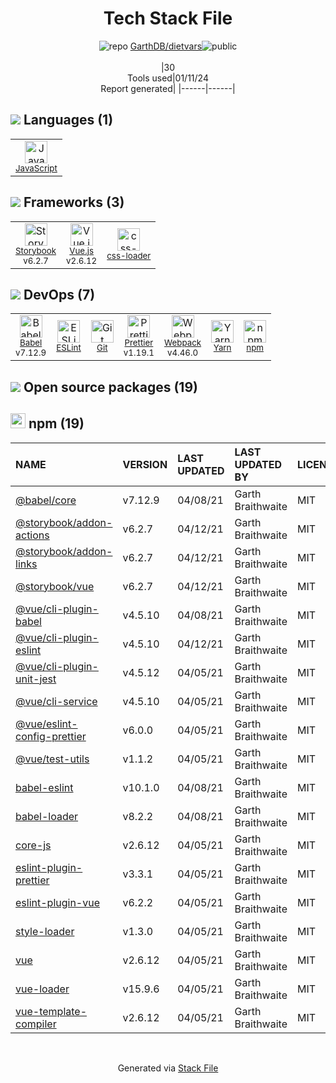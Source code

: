 <!--
&lt;--- Readme.md Snippet without images Start ---&gt;
## Tech Stack
GarthDB/dietvars is built on the following main stack:

- [JavaScript](https://developer.mozilla.org/en-US/docs/Web/JavaScript) – Languages
- [Webpack](http://webpack.js.org) – JS Build Tools / JS Task Runners
- [Babel](http://babeljs.io/) – JavaScript Compilers
- [ESLint](http://eslint.org/) – Code Review
- [Vue.js](http://vuejs.org/) – Javascript UI Libraries
- [Yarn](https://yarnpkg.com/) – Front End Package Manager
- [Prettier](https://prettier.io/) – Code Review
- [css-loader](https://github.com/webpack-contrib/css-loader) – CSS Pre-processors / Extensions
- [Storybook](https://storybook.js.org/) – JavaScript Framework Components

Full tech stack [here](/techstack.md)

&lt;--- Readme.md Snippet without images End ---&gt;

&lt;--- Readme.md Snippet with images Start ---&gt;
## Tech Stack
GarthDB/dietvars is built on the following main stack:

- <img width='25' height='25' src='https://img.stackshare.io/service/1209/javascript.jpeg' alt='JavaScript'/> [JavaScript](https://developer.mozilla.org/en-US/docs/Web/JavaScript) – Languages
- <img width='25' height='25' src='https://img.stackshare.io/service/1682/IMG_4636.PNG' alt='Webpack'/> [Webpack](http://webpack.js.org) – JS Build Tools / JS Task Runners
- <img width='25' height='25' src='https://img.stackshare.io/service/2739/-1wfGjNw.png' alt='Babel'/> [Babel](http://babeljs.io/) – JavaScript Compilers
- <img width='25' height='25' src='https://img.stackshare.io/service/3337/Q4L7Jncy.jpg' alt='ESLint'/> [ESLint](http://eslint.org/) – Code Review
- <img width='25' height='25' src='https://img.stackshare.io/service/3837/paeckCWC.png' alt='Vue.js'/> [Vue.js](http://vuejs.org/) – Javascript UI Libraries
- <img width='25' height='25' src='https://img.stackshare.io/service/5848/44mC-kJ3.jpg' alt='Yarn'/> [Yarn](https://yarnpkg.com/) – Front End Package Manager
- <img width='25' height='25' src='https://img.stackshare.io/service/7035/default_66f265943abed56bcdbfca1c866a4261b1fbb063.jpg' alt='Prettier'/> [Prettier](https://prettier.io/) – Code Review
- <img width='25' height='25' src='https://img.stackshare.io/service/8074/default_d2b16fd6997fb2e164de645a34f9b8d5a880d999.png' alt='css-loader'/> [css-loader](https://github.com/webpack-contrib/css-loader) – CSS Pre-processors / Extensions
- <img width='25' height='25' src='https://img.stackshare.io/service/9240/sOct-Txm_400x400.png' alt='Storybook'/> [Storybook](https://storybook.js.org/) – JavaScript Framework Components

Full tech stack [here](/techstack.md)

&lt;--- Readme.md Snippet with images End ---&gt;
-->
<div align="center">

# Tech Stack File
![](https://img.stackshare.io/repo.svg "repo") [GarthDB/dietvars](https://github.com/GarthDB/dietvars)![](https://img.stackshare.io/public_badge.svg "public")
<br/><br/>
|30<br/>Tools used|01/11/24 <br/>Report generated|
|------|------|
</div>

## <img src='https://img.stackshare.io/languages.svg'/> Languages (1)
<table><tr>
  <td align='center'>
  <img width='36' height='36' src='https://img.stackshare.io/service/1209/javascript.jpeg' alt='JavaScript'>
  <br>
  <sub><a href="https://developer.mozilla.org/en-US/docs/Web/JavaScript">JavaScript</a></sub>
  <br>
  <sub></sub>
</td>

</tr>
</table>

## <img src='https://img.stackshare.io/frameworks.svg'/> Frameworks (3)
<table><tr>
  <td align='center'>
  <img width='36' height='36' src='https://img.stackshare.io/service/9240/sOct-Txm_400x400.png' alt='Storybook'>
  <br>
  <sub><a href="https://storybook.js.org/">Storybook</a></sub>
  <br>
  <sub>v6.2.7</sub>
</td>

<td align='center'>
  <img width='36' height='36' src='https://img.stackshare.io/service/3837/paeckCWC.png' alt='Vue.js'>
  <br>
  <sub><a href="http://vuejs.org/">Vue.js</a></sub>
  <br>
  <sub>v2.6.12</sub>
</td>

<td align='center'>
  <img width='36' height='36' src='https://img.stackshare.io/service/8074/default_d2b16fd6997fb2e164de645a34f9b8d5a880d999.png' alt='css-loader'>
  <br>
  <sub><a href="https://github.com/webpack-contrib/css-loader">css-loader</a></sub>
  <br>
  <sub></sub>
</td>

</tr>
</table>

## <img src='https://img.stackshare.io/devops.svg'/> DevOps (7)
<table><tr>
  <td align='center'>
  <img width='36' height='36' src='https://img.stackshare.io/service/2739/-1wfGjNw.png' alt='Babel'>
  <br>
  <sub><a href="http://babeljs.io/">Babel</a></sub>
  <br>
  <sub>v7.12.9</sub>
</td>

<td align='center'>
  <img width='36' height='36' src='https://img.stackshare.io/service/3337/Q4L7Jncy.jpg' alt='ESLint'>
  <br>
  <sub><a href="http://eslint.org/">ESLint</a></sub>
  <br>
  <sub></sub>
</td>

<td align='center'>
  <img width='36' height='36' src='https://img.stackshare.io/service/1046/git.png' alt='Git'>
  <br>
  <sub><a href="http://git-scm.com/">Git</a></sub>
  <br>
  <sub></sub>
</td>

<td align='center'>
  <img width='36' height='36' src='https://img.stackshare.io/service/7035/default_66f265943abed56bcdbfca1c866a4261b1fbb063.jpg' alt='Prettier'>
  <br>
  <sub><a href="https://prettier.io/">Prettier</a></sub>
  <br>
  <sub>v1.19.1</sub>
</td>

<td align='center'>
  <img width='36' height='36' src='https://img.stackshare.io/service/1682/IMG_4636.PNG' alt='Webpack'>
  <br>
  <sub><a href="http://webpack.js.org">Webpack</a></sub>
  <br>
  <sub>v4.46.0</sub>
</td>

<td align='center'>
  <img width='36' height='36' src='https://img.stackshare.io/service/5848/44mC-kJ3.jpg' alt='Yarn'>
  <br>
  <sub><a href="https://yarnpkg.com/">Yarn</a></sub>
  <br>
  <sub></sub>
</td>

<td align='center'>
  <img width='36' height='36' src='https://img.stackshare.io/service/1120/lejvzrnlpb308aftn31u.png' alt='npm'>
  <br>
  <sub><a href="https://www.npmjs.com/">npm</a></sub>
  <br>
  <sub></sub>
</td>

</tr>
</table>


## <img src='https://img.stackshare.io/group.svg' /> Open source packages (19)</h2>

## <img width='24' height='24' src='https://img.stackshare.io/service/1120/lejvzrnlpb308aftn31u.png'/> npm (19)

|NAME|VERSION|LAST UPDATED|LAST UPDATED BY|LICENSE|VULNERABILITIES|
|:------|:------|:------|:------|:------|:------|
|[@babel/core](https://www.npmjs.com/@babel/core)|v7.12.9|04/08/21|Garth Braithwaite |MIT|N/A|
|[@storybook/addon-actions](https://www.npmjs.com/@storybook/addon-actions)|v6.2.7|04/12/21|Garth Braithwaite |MIT|N/A|
|[@storybook/addon-links](https://www.npmjs.com/@storybook/addon-links)|v6.2.7|04/12/21|Garth Braithwaite |MIT|N/A|
|[@storybook/vue](https://www.npmjs.com/@storybook/vue)|v6.2.7|04/12/21|Garth Braithwaite |MIT|N/A|
|[@vue/cli-plugin-babel](https://www.npmjs.com/@vue/cli-plugin-babel)|v4.5.10|04/08/21|Garth Braithwaite |MIT|N/A|
|[@vue/cli-plugin-eslint](https://www.npmjs.com/@vue/cli-plugin-eslint)|v4.5.10|04/12/21|Garth Braithwaite |MIT|N/A|
|[@vue/cli-plugin-unit-jest](https://www.npmjs.com/@vue/cli-plugin-unit-jest)|v4.5.12|04/05/21|Garth Braithwaite |MIT|N/A|
|[@vue/cli-service](https://www.npmjs.com/@vue/cli-service)|v4.5.10|04/05/21|Garth Braithwaite |MIT|N/A|
|[@vue/eslint-config-prettier](https://www.npmjs.com/@vue/eslint-config-prettier)|v6.0.0|04/05/21|Garth Braithwaite |MIT|N/A|
|[@vue/test-utils](https://www.npmjs.com/@vue/test-utils)|v1.1.2|04/05/21|Garth Braithwaite |MIT|N/A|
|[babel-eslint](https://www.npmjs.com/babel-eslint)|v10.1.0|04/08/21|Garth Braithwaite |MIT|N/A|
|[babel-loader](https://www.npmjs.com/babel-loader)|v8.2.2|04/08/21|Garth Braithwaite |MIT|N/A|
|[core-js](https://www.npmjs.com/core-js)|v2.6.12|04/05/21|Garth Braithwaite |MIT|N/A|
|[eslint-plugin-prettier](https://www.npmjs.com/eslint-plugin-prettier)|v3.3.1|04/05/21|Garth Braithwaite |MIT|N/A|
|[eslint-plugin-vue](https://www.npmjs.com/eslint-plugin-vue)|v6.2.2|04/05/21|Garth Braithwaite |MIT|N/A|
|[style-loader](https://www.npmjs.com/style-loader)|v1.3.0|04/05/21|Garth Braithwaite |MIT|N/A|
|[vue](https://www.npmjs.com/vue)|v2.6.12|04/05/21|Garth Braithwaite |MIT|N/A|
|[vue-loader](https://www.npmjs.com/vue-loader)|v15.9.6|04/05/21|Garth Braithwaite |MIT|N/A|
|[vue-template-compiler](https://www.npmjs.com/vue-template-compiler)|v2.6.12|04/05/21|Garth Braithwaite |MIT|N/A|

<br/>
<div align='center'>

Generated via [Stack File](https://github.com/marketplace/stack-file)

